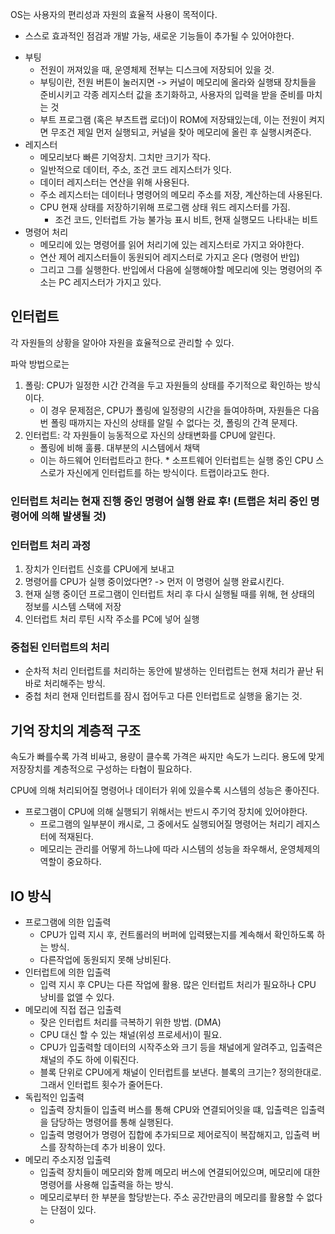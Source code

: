 OS는 사용자의 편리성과 자원의 효율적 사용이 목적이다.
+ 스스로 효과적인 점검과 개발 가능, 새로운 기능들이 추가될 수 있어야한다.

- 부팅
  - 전원이 꺼져있을 때, 운영체제 전부는 디스크에 저장되어 있을 것.
  - 부팅이란, 전원 버튼이 눌러지면 -> 커널이 메모리에 올라와 실행돼 장치들을 준비시키고 각종 레지스터 값을 초기화하고, 사용자의 입력을 받을 준비를 마치는 것
  - 부트 프로그램 (혹은 부츠트랩 로더)이 ROM에 저장돼있는데, 이는 전원이 켜지면 무조건 제일 먼저 실행되고, 커널을 찾아 메모리에 올린 후 실행시켜준다.
- 레지스터
  - 메모리보다 빠른 기억장치. 그치만 크기가 작다. 
  - 일반적으로 데이터, 주소, 조건 코드 레지스터가 잇다.
  - 데이터 레지스터는 연산을 위해 사용된다.
  - 주소 레지스터는 데이터나 명령어의 메모리 주소를 저장, 계산하는데 사용된다. 
  - CPU 현재 상태를 저장하기위해 프로그램 상태 워드 레지스터를 가짐.
    - 조건 코드, 인터럽트 가능 불가능 표시 비트, 현재 실행모드 나타내는 비트
- 명령어 처리
  - 메모리에 있는 명령어를 읽어 처리기에 있는 레지스터로 가지고 와야한다. 
  - 연산 제어 레지스터들이 동원되어 레지스터로 가지고 온다 (명령어 반입)
  - 그리고 그를 실행한다. 반입에서 다음에 실행해야할 메모리에 잇는 명령어의 주소는 PC 레지스터가 가지고 있다.

## 인터럽트
각 자원들의 상황을 알아야 자원을 효율적으로 관리할 수 있다. 

파악 방법으로는 
1) 폴링: CPU가 일정한 시간 간격을 두고 자원들의 상태를 주기적으로 확인하는 방식이다.
   - 이 경우 문제점은, CPU가 폴링에 일정량의 시간을 들여야하며, 자원들은 다음번 폴링 때까지는 자신의 상태를 알릴 수 없다는 것, 폴링의 간격 문제다.
2) 인터럽트: 각 자원들이 능동적으로 자신의 상태변화를 CPU에 알린다. 
   - 폴링에 비해 훌륭. 대부분의 시스템에서 채택
   - 이는 하드웨어 인터럽트라고 한다. * 소프트웨어 인터럽트는 실행 중인 CPU 스스로가 자신에게 인터럽트를 하는 방식이다. 트랩이라고도 한다.

### 인터럽트 처리는 현재 진행 중인 명령어 실행 완료 후! (트랩은 처리 중인 명령어에 의해 발생될 것)

### 인터럽트 처리 과정
1) 장치가 인터럽트 신호를 CPU에게 보내고
2) 명령어를 CPU가 실행 중이었다면? -> 먼저 이 명령어 실행 완료시킨다.
3) 현재 실행 중이던 프로그램이 인터럽트 처리 후 다시 실행될 때를 위해, 현 상태의 정보를 시스템 스택에 저장
4) 인터럽트 처리 루틴 시작 주소를 PC에 넣어 실행 

### 중첩된 인터럽트의 처리
- 순차적 처리
인터럽트를 처리하는 동안에 발생하는 인터럽트는 현재 처리가 끝난 뒤 바로 처리해주는 방식. 
- 중첩 처리
현재 인터럽트를 잠시 접어두고 다른 인터럽트로 실행을 옮기는 것.

## 기억 장치의 계층적 구조
속도가 빠를수록 가격 비싸고, 용량이 클수록 가격은 싸지만 속도가 느리다. 
용도에 맞게 저장장치를 계층적으로 구성하는 타협이 필요하다. 

CPU에 의해 처리되어질 명령어나 데이터가 위에 있을수록 시스템의 성능은 좋아진다. 

- 프로그램이 CPU에 의해 실행되기 위해서는 반드시 주기억 장치에 있어야한다. 
  - 프로그램의 일부분이 캐시로, 그 중에서도 실행되어질 명령어는 처리기 레지스터에 적재된다.
  - 메모리는 관리를 어떻게 하느냐에 따라 시스템의 성능을 좌우해서, 운영체제의 역할이 중요하다.

## IO 방식
- 프로그램에 의한 입출력
  - CPU가 입력 지시 후, 컨트롤러의 버퍼에 입력됐는지를 계속해서 확인하도록 하는 방식.
  - 다른작업에 동원되지 못해 낭비된다.
- 인터럽트에 의한 입출력
  - 입력 지시 후 CPU는 다른 작업에 활용. 많은 인터럽트 처리가 필요하나 CPU 낭비를 없앨 수 있다.
- 메모리에 직접 접근 입출력
  - 잦은 인터럽트 처리를 극복하기 위한 방법. (DMA)
  - CPU 대신 할 수 있는 채널(위성 프로세서)이 필요. 
  - CPU가 입출력할 데이터의 시작주소와 크기 등을 채널에게 알려주고, 입출력은 채널의 주도 하에 이뤄진다.
  - 블록 단위로 CPU에게 채널이 인터럽트를 보낸다. 블록의 크기는? 정의한대로. 그래서 인터럽트 횟수가 줄어든다.
- 독립적인 입출력
  - 입출력 장치들이 입출력 버스를 통해 CPU와 연결되어잇을 떄, 입출력은 입출력을 담당하는 명령어를 통해 실행된다. 
  - 입출력 명령어가 명령어 집합에 추가되므로 제어로직이 복잡해지고, 입출력 버스를 장착하는데 추가 비용이 있다. 
- 메모리 주소지정 입출력 
  - 입출력 장치들이 메모리와 함께 메모리 버스에 연결되어있으며, 메모리에 대한 명령어를 사용해 입출력을 하는 방식. 
  - 메모리로부터 한 부분을 할당받는다. 주소 공간만큼의 메모리를 활용할 수 없다는 단점이 있다.
  - 